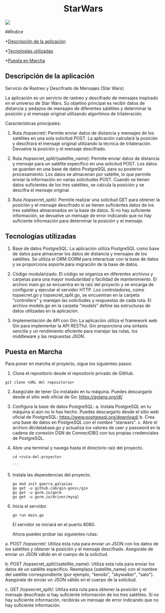 <h1 align="center"> StarWars </h1>

<p align="left">
   <img src="https://img.shields.io/badge/STATUS-EN%20DESAROLLO-green">
   </p>

   ##Índice

   *[Descripción de la aplicación](#descripción-de-la-aplicacion)
   
   *[Tecnologías utilizadas](#tecnologías-utilizadas)
   
   *[Puesta en Marcha](#puesta_en_marcha)

   <h2>Descripción de la aplicación</h2>

   Servicio de Rastreo y Descifrado de Mensajes (Star Wars)

La aplicación es un servicio de rastreo y descifrado de mensajes inspirado en el universo de Star Wars. Su objetivo principal es recibir datos de distancia y pedazos de mensajes de diferentes satélites y determinar la posición y el mensaje original utilizando algoritmos de trilateración.

Características principales:

  1. Ruta /topsecret/: Permite enviar datos de distancia y mensajes de los satélites en una sola solicitud POST. La aplicación calculará la posición y descifrará el mensaje original utilizando la técnica de trilateración. Devuelve la posición y el mensaje descifrado.

  2. Ruta /topsecret_split/{satellite_name}: Permite enviar datos de distancia y mensaje para un satélite específico en una solicitud POST. Los datos se guardan en una base de datos PostgreSQL para su posterior procesamiento. Los datos se almacenan por satélite, lo que permite enviar la información en varias solicitudes POST. Cuando se tienen datos suficientes de los tres satélites, se calcula la posición y se descifra el mensaje original.

  3. Ruta /topsecret_split/: Permite realizar una solicitud GET para obtener la posición y el mensaje descifrado si se tienen suficientes datos de los tres satélites almacenados en la base de datos. Si no hay suficiente información, se devuelve un mensaje de error indicando que no hay suficiente información para determinar la posición y el mensaje.


<h2>Tecnologías utilizadas</h2>

1. Base de datos PostgreSQL: La aplicación utiliza PostgreSQL como base de datos para almacenar los datos de distancia y mensajes de los satélites. Se utiliza el ORM GORM para interactuar con la base de datos y se proporciona soporte para migración de la base de datos.

2. Código modularizado: El código se organiza en diferentes archivos y carpetas para una mayor modularidad y facilidad de mantenimiento. El archivo main.go se encuentra en la raíz del proyecto y se encarga de configurar y ejecutar el servidor HTTP. Los controladores, como topsecret.go y topsecret_split.go, se encuentran en la carpeta "controllers" y manejan las solicitudes y respuestas de cada ruta. El archivo models.go en la carpeta "models" define las estructuras de datos utilizadas en la aplicación.

3. Implementación de API con Gin: La aplicación utiliza el framework web Gin para implementar la API RESTful. Gin proporciona una sintaxis sencilla y un rendimiento eficiente para manejar las rutas, los middleware y las respuestas JSON.


<h2>Puesta en Marcha</h2>

Para poner en marcha el proyecto, sigue los siguientes pasos:

 1. Clona el repositorio desde el repositorio privado de GitHub.
```
git clone <URL del repositorio>

```
2. Asegúrate de tener Go instalado en tu máquina. Puedes descargarlo desde el sitio web oficial de Go: https://golang.org/dl/
3. Configura la base de datos PostgreSQL:
     a. Instala PostgreSQL en tu máquina si aún no lo has hecho. Puedes descargarlo desde el sitio web oficial de PostgreSQL: https://www.postgresql.org/download/
     b. Crea una base de datos en PostgreSQL con el nombre "starwars".
     c. Abre el archivo db/database.go y actualiza los valores de user y password en la cadena de conexión DSN de ConnectDB() con tus propias credenciales de PostgreSQL.
4. Abre una terminal y navega hasta el directorio raíz del proyecto.
   ````
   cd <ruta-del-proyecto>

   ```
5. Instala las dependencias del proyecto.
   ```
   go mod init guerra_galaxias
   go get -u github.com/gin-gonic/gin
   go get -u gorm.io/gorm
   go get -u gorm.io/driver/mysql
   ```

6. Inicia el servidor.
   ```
   go run main.go
   ```
   El servidor se iniciará en el puerto 8080.

   Ahora puedes probar las siguientes rutas:

a. POST /topsecret/: Utiliza esta ruta para enviar un JSON con los datos de los satélites y obtener la posición y el mensaje descifrado. Asegúrate de enviar un JSON válido en el cuerpo de la solicitud.

b. POST /topsecret_split/{satellite_name}: Utiliza esta ruta para enviar los datos de un satélite específico. Reemplaza {satellite_name} con el nombre del satélite correspondiente (por ejemplo, "kenobi", "skywalker", "sato"). Asegúrate de enviar un JSON válido en el cuerpo de la solicitud.

c. GET /topsecret_split/: Utiliza esta ruta para obtener la posición y el mensaje descifrado si hay suficiente información de los tres satélites. Si no hay suficiente información, recibirás un mensaje de error indicando que no hay suficiente información.
   

